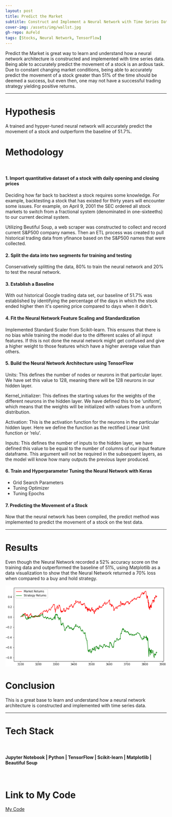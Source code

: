 ```yaml
---
layout: post
title: Predict the Market
subtitle: Construct and Implement a Neural Network with Time Series Data
cover-img: /assets/img/wallst.jpg
gh-repo: AuFeld
tags: [Stocks, Neural Network, TensorFlow]
---
```


Predict the Market is great way to learn and understand how a neural network architecture is constructed and implemented with time series data. Being able to accurately predict the movement of a stock is an ardous task. Due to constant changing market conditions, being able to accurately predict the movement of a stock greater than 51% of the time should be deemed a success, but even then, one may not have a successful trading strategy yielding positive returns. 

--- 

# Hypothesis

A trained and hypyer-tuned neural network will accurately predict the movement of a stock and outperform the baseline of 51.7%. 

# Methodology
<br>

#### 1. Import quantitative dataset of a stock with daily opening and closing prices

Deciding how far back to backtest a stock requires some knowledge. For example, backtesting a stock that has existed for thirty years will encounter some issues. For example, 
on April 9, 2001 the SEC ordered all stock markets to switch from a fractional system (denominated in one-sixteeths) to our current decimal system. 

Utilizing Beutiful Soup, a web scraper was constructed to collect and record current S&P500 company names. Then an ETL process was created to pull historical trading data from yfinance based on the S&P500 names that were collected.

#### 2. Split the data into two segments for training and testing

Conservatively splitting the data, 80% to train the neural network and 20% to test the neural network. 

#### 3. Establish a Baseline

With out historical Google trading data set, our baseline of 51.7% was established by identifying the percentage of the days in which the stock ended higher then it's opening price compared to days when it didn't. 

#### 4. Fit the Neural Network Feature Scaling and Standardization

Implemented Standard Scaler from Scikit-learn. This ensures that there is no bias while training the model due to the different scales of all input features. If this is not done the neural network might get confused and give a higher weight to those features which have a higher average value than others.

#### 5. Build the Neural Network Architecture using TensorFlow 

Units: This defines the number of nodes or neurons in that particular layer. We have set this value to 128, meaning there will be 128 neurons in our hidden layer.

Kernel_initializer: This defines the starting values for the weights of the different neurons in the hidden layer. We have defined this to be ‘uniform’, which means that the weights will be initialized with values from a uniform distribution.

Activation: This is the activation function for the neurons in the particular hidden layer. Here we define the function as the rectified Linear Unit function or ‘relu’.

Inputs: This defines the number of inputs to the hidden layer, we have defined this value to be equal to the number of columns of our input feature dataframe. This argument will not be required in the subsequent layers, as the model will know how many outputs the previous layer produced.

#### 6. Train and Hyperparameter Tuning the Neural Network with Keras

- Grid Search Parameters
- Tuning Optimizer
- Tuning Epochs

#### 7. Predicting the Movement of a Stock

Now that the neural network has been compiled, the predict method was implemented to predict the movement of a stock on the test data. 

--- 

# Results

Even though the Neural Network recorded a 52% accuracy score on the training data and outperformed the baseline of 51%, using Matplotlib as a data visualization to show that the Neural Network returned a 70% loss when compared to a buy and hold strategy.

![Returns](/assets/img/goog_returns.png)

# Conclusion

This is a great base to learn and understand how a neural network architecture is constructed and implemented with time series data. 

--- 

# Tech Stack
<br>

#### Jupyter Notebook | Python | TensorFlow | Scikit-learn | Matplotlib | Beautiful Soup
<br>

# Link to My Code

[My Code](https://github.com/AuFeld/NN_Predicting)